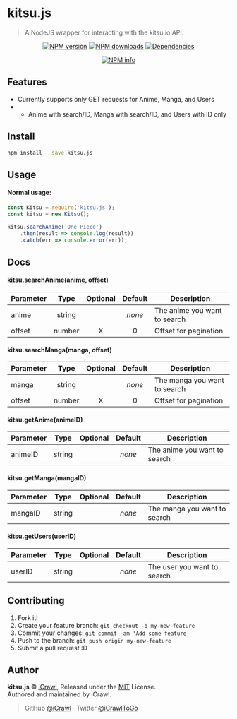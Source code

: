 # kitsu.js
> A NodeJS wrapper for interacting with the kitsu.io API.

<div align="center">
	<p>
		<a href="https://www.npmjs.com/package/kitsu.js"><img src="https://img.shields.io/npm/v/kitsu.js.svg?maxAge=3600" alt="NPM version" /></a>
		<a href="https://www.npmjs.com/package/kitsu.js"><img src="https://img.shields.io/npm/dt/kitsu.js.svg?maxAge=3600" alt="NPM downloads" /></a>
		<a href="https://david-dm.org/iCrawl/kitsu.js"><img src="https://david-dm.org/iCrawl/kitsu.js/status.svg?maxAge=3600" alt="Dependencies" /></a>
	</p>
	<p>
		<a href="https://nodei.co/npm/kitsu.js/"><img src="https://nodei.co/npm/kitsu.js.png?downloads=true&stars=true" alt="NPM info" /></a>
	</p>
</div>

## Features

- Currently supports only GET requests for Anime, Manga, and Users
- - Anime with search/ID, Manga with search/ID, and Users with ID only

## Install

```bash
npm install --save kitsu.js
```

## Usage

#### Normal usage:

```js
const Kitsu = require('kitsu.js');
const kitsu = new Kitsu();

kitsu.searchAnime('One Piece')
	.then(result => console.log(result))
	.catch(err => console.error(err));
```

## Docs

#### kitsu.searchAnime(anime, offset)
| Parameter | Type          | Optional | Default | Description |
|-----------|:-------------:|:--------:|:-------:|-------------|
| anime     | string        |          | *none*  | The anime you want to search
| offset    | number        |    X     | 0       | Offset for pagination

#### kitsu.searchManga(manga, offset)
| Parameter | Type          | Optional | Default | Description |
|-----------|:-------------:|:--------:|:-------:|-------------|
| manga     | string        |          | *none*  | The manga you want to search
| offset    | number        |    X     | 0       | Offset for pagination

#### kitsu.getAnime(animeID)
| Parameter | Type          | Optional | Default | Description |
|-----------|:-------------:|:--------:|:-------:|-------------|
| animeID   | string        |          | *none*  | The anime you want to search

#### kitsu.getManga(mangaID)
| Parameter | Type          | Optional | Default | Description |
|-----------|:-------------:|:--------:|:-------:|-------------|
| mangaID   | string        |          | *none*  | The manga you want to search

#### kitsu.getUsers(userID)
| Parameter | Type          | Optional | Default | Description |
|-----------|:-------------:|:--------:|:-------:|-------------|
| userID    | string        |          | *none*  | The user you want to search

## Contributing

1. Fork it!
2. Create your feature branch: `git checkout -b my-new-feature`
3. Commit your changes: `git commit -am 'Add some feature'`
4. Push to the branch: `git push origin my-new-feature`
5. Submit a pull request :D

## Author

**kitsu.js** © [iCrawl](https://github.com/iCrawl), Released under the [MIT](https://github.com/iCrawl/kitsu.js/blob/master/LICENSE) License.<br>
Authored and maintained by iCrawl.

> GitHub [@iCrawl](https://github.com/iCrawl) · Twitter [@iCrawlToGo](https://twitter.com/iCrawlToGo)
